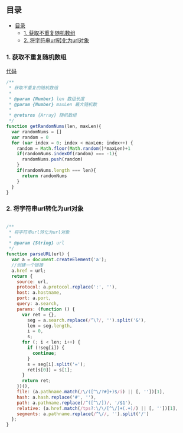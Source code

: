 ## 目录

<!-- TOC depthFrom:2 -->

- [目录](#目录)
  - [1. 获取不重复随机数组](#1-获取不重复随机数组)
  - [2. 将字符串url转化为url对象](#2-将字符串url转化为url对象)

<!-- /TOC -->

### 1. 获取不重复随机数组

[代码](https://github.com/hua03/blog/blob/master/demo/code-snippets/getRandomNums.js)

```javascript
/**
 * 获取不重复的随机数组
 * 
 * @param {Number} len 数组长度
 * @param {Number} maxLen 最大随机数
 * 
 * @returns {Array} 随机数组
 */
function getRandomNums(len, maxLen){
  var randomNums = [] 
  var random = 0
  for (var index = 0; index < maxLen; index++) {
    random = Math.floor(Math.random()*maxLen)+1
    if(randomNums.indexOf(random) === -1){
      randomNums.push(random)
    }
    if(randomNums.length === len){
      return randomNums
    }
  }
}
```

### 2. 将字符串url转化为url对象

```javascript

/**
 * 将字符串url转化为url对象
 * 
 * @param {String} url  
 */
function parseURL(url) {
  var a = document.createElement('a');
  //创建一个链接
  a.href = url;
  return {
    source: url,
    protocol: a.protocol.replace(':', ''),
    host: a.hostname,
    port: a.port,
    query: a.search,
    params: (function () {
      var ret = {},
        seg = a.search.replace(/^\?/, '').split('&'),
        len = seg.length,
        i = 0,
        s;
      for (; i < len; i++) {
        if (!seg[i]) {
          continue;
        }
        s = seg[i].split('=');
        ret[s[0]] = s[1];
      }
      return ret;
    })(),
    file: (a.pathname.match(/\/([^\/?#]+)$/i) || [, ''])[1],
    hash: a.hash.replace('#', ''),
    path: a.pathname.replace(/^([^\/])/, '/$1'),
    relative: (a.href.match(/tps?:\/\/[^\/]+(.+)/) || [, ''])[1],
    segments: a.pathname.replace(/^\//, '').split('/')
  };
}
```

